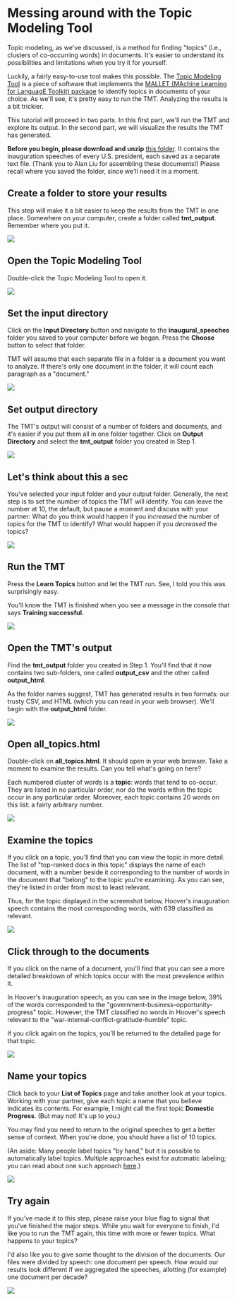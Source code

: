 # Messing around with the Topic Modeling Tool

Topic modeling, as we've discussed, is a method for finding "topics" (i.e., clusters of co-occurring words) in documents. It's easier to understand its possibilities and limitations when you try it for yourself.

Luckily, a fairly easy-to-use tool makes this possible. The [Topic Modeling Tool](https://github.com/senderle/topic-modeling-tool) is a piece of software that implements the [MALLET (MAchine Learning for LanguagE Toolkit) package](http://mallet.cs.umass.edu/topics.php) to identify topics in documents of your choice. As we'll see, it's pretty easy to run the TMT. Analyzing the results is a bit trickier.

This tutorial will proceed in two parts. In this first part, we'll run the TMT and explore its output. In the second part, we will visualize the results the TMT has generated.

**Before you begin, please download and unzip** [this folder](https://www.dropbox.com/s/3ll8bkvajl608mp/inaugural_speeches.zip?dl=0). It contains the inauguration speeches of every U.S. president, each saved as a separate text file. (Thank you to Alan Liu for assembling these documents!) Please recall where you saved the folder, since we'll need it in a moment.

## Create a folder to store your results

This step will make it a bit easier to keep the results from the TMT in one place. Somewhere on your computer, create a folder called **tmt_output**. Remember where you put it.

![][1]

[1]: images/messing-around-with-the-topic-modeling-tool/create-a-folder-to-store-your-results.png

## Open the Topic Modeling Tool

Double-click the Topic Modeling Tool to open it.

![][2]

[2]: images/messing-around-with-the-topic-modeling-tool/open-the-topic-modeling-tool.png

## Set the input directory

Click on the **Input Directory** button and navigate to the **inaugural_speeches** folder you saved to your computer before we began. Press the **Choose** button to select that folder.

TMT will assume that each separate file in a folder is a document you want to analyze. If there's only one document in the folder, it will count each paragraph as a "document."

![][3]

[3]: images/messing-around-with-the-topic-modeling-tool/set-the-input-directory.png

## Set output directory

The TMT's output will consist of a number of folders and documents, and it's easier if you put them all in one folder together. Click on **Output Directory** and select the **tmt_output** folder you created in Step 1.

![][4]

[4]: images/messing-around-with-the-topic-modeling-tool/set-output-directory.png

## Let's think about this a sec

You've selected your input folder and your output folder. Generally, the next step is to set the number of topics the TMT will identify. You can leave the number at 10, the default, but pause a moment and discuss with your partner: What do you think would happen if you *increased* the number of topics for the TMT to identify? What would happen if you *decreased* the topics?

![][5]

[5]: images/messing-around-with-the-topic-modeling-tool/let-s-think-about-this-a-sec.png

## Run the TMT

Press the **Learn Topics** button and let the TMT run. See, I told you this was surprisingly easy.

You'll know the TMT is finished when you see a message in the console that says **Training successful.**

![][6]

[6]: images/messing-around-with-the-topic-modeling-tool/run-the-tmt.png

## Open the TMT's output

Find the **tmt_output** folder you created in Step 1. You'll find that it now contains two sub-folders, one called **output_csv** and the other called **output_html**.

As the folder names suggest, TMT has generated results in two formats: our trusty CSV, and HTML (which you can read in your web browser). We'll begin with the **output_html** folder.

![][7]

[7]: images/messing-around-with-the-topic-modeling-tool/open-the-tmt-s-output.png

## Open all_topics.html

Double-click on **all_topics.html**. It should open in your web browser. Take a moment to examine the results. Can you tell what's going on here?

Each numbered cluster of words is a **topic**: words that tend to co-occur. They are listed in no particular order, nor do the words within the topic occur in any particular order. Moreover, each topic contains 20 words on this list: a fairly arbitrary number.

![][8]

[8]: images/messing-around-with-the-topic-modeling-tool/open-all_topicshtml.png

## Examine the topics

If you click on a topic, you'll find that you can view the topic in more detail. The list of "top-ranked docs in this topic" displays the name of each document, with a number beside it corresponding to the number of words in the document that "belong" to the topic you're examining. As you can see, they're listed in order from most to least relevant.

Thus, for the topic displayed in the screenshot below, Hoover's inauguration speech contains the most corresponding words, with 639 classified as relevant.

![][9]

[9]: images/messing-around-with-the-topic-modeling-tool/examine-the-topics.png

## Click through to the documents

If you click on the name of a document, you'll find that you can see a more detailed breakdown of which topics occur with the most prevalence within it.

In Hoover's inauguration speech, as you can see in the image below, 39% of the words corresponded to the "government-business-opportunity-progress" topic. However, the TMT classified no words in Hoover's speech relevant to the "war-internal-conflict-gratitude-humble" topic.

If you click again on the topics, you'll be returned to the detailed page for that topic.

![][10]

[10]: images/messing-around-with-the-topic-modeling-tool/click-through-to-the-documents.png

## Name your topics

Click back to your **List of Topics** page and take another look at your topics. Working with your partner, give each topic a name that you believe indicates its contents. For example, I might call the first topic **Domestic Progress**. (But may not! It's up to you.)

You may find you need to return to the original speeches to get a better sense of context. When you're done, you should have a list of 10 topics.

(An aside: Many people label topics "by hand," but it is possible to automatically label topics. Multiple approaches exist for automatic labeling; you can read about one such approach [here](http://www.aclweb.org/anthology/P11-1154).)

![][11]

[11]: images/messing-around-with-the-topic-modeling-tool/name-your-topics.png

## Try again

If you've made it to this step, please raise your blue flag to signal that you've finished the major steps. While you wait for everyone to finish, I'd like you to run the TMT again, this time with more or fewer topics. What happens to your topics?

I'd also like you to give some thought to the division of the documents. Our files were divided by speech: one document per speech. How would our results look different if we aggregated the speeches, allotting (for example) one document per decade?

![][12]

[12]: images/messing-around-with-the-topic-modeling-tool/try-again.png
